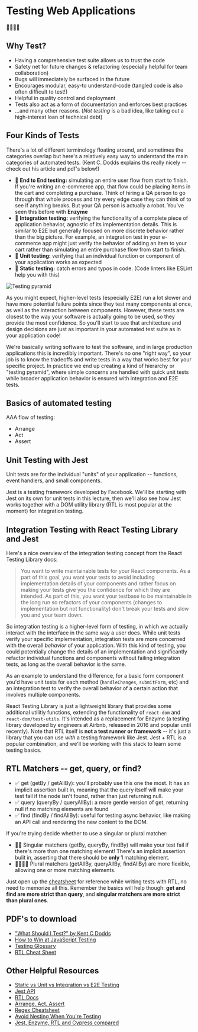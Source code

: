 # Testing Web Applications
👩‍🔬🧪🧬

## Why Test? 
* Having a comprehensive test suite allows us to trust the code
* Safety net for future changes & refactoring (especially helpful for team collaboration)
* Bugs will immediately be surfaced in the future
* Encourages modular, easy-to understand-code (tangled code is also often difficult to test!)
* Helpful in quality control and deployment
* Tests also act as a form of documentation and enforces best practices
* ...and many other reasons. (*Not testing* is a bad idea, like taking out a high-interest loan of technical debt)

## Four Kinds of Tests
There's a lot of different terminology floating around, and sometimes the categories overlap but here's a relatively easy way to understand the main categories of automated tests. (Kent C. Dodds explains ths really nicely -- check out his article and pdf's below!)

* 🌲 **End to End testing:** simulating an entire user flow from start to finish. If you're writing an e-commerce app, that flow could be placing items in the cart and completing a purchase. Think of hiring a QA person to go through that whole process and try every edge case they can think of to see if anything breaks. But your QA person is actually a robot. You've seen this before with **Enzyme**
* 🌿 **Integration testing:** verifying the functionality of a complete piece of application behavior, agnostic of its implementation details. This is similar to E2E but generally focused on more discrete behavior rather than the big picture. For example, an integration test in your e-commerce app might just verify the behavior of adding an item to your cart rather than simulating an entire purchase flow from start to finish. 
* 🌱 **Unit testing:** verifying that an individual function or component of your application works as expected
* 👀 **Static testing:** catch errors and typos in code. (Code linters like ESLint help you with this)

![Testing pyramid](../3-3-advanced-web-applications/images/testing_pyramid.png)

As you might expect, higher-level tests (especially E2E) run a lot slower and have more potential failure points since they test many components at once, as well as the interaction between components. However, these tests are closest to the way your software is actually going to be used, so they provide the most confidence. So you'll start to see that architecture and design decisions are just as important in your automated test suite as in your application code! 

We're basically writing software to test the software, and in large production applications this is incredibly important. There's no one "right way", so your job is to know the tradeoffs and write tests in a way that works best for your specific project. In practice we end up creating a kind of hierarchy or "testing pyramid", where simple concerns are handled with quick unit tests while broader application behavior is ensured with integration and E2E tests.

## Basics of automated testing
AAA flow of testing:
* Arrange
* Act
* Assert

## Unit Testing with Jest
Unit tests are for the individual "units" of your application -- functions, event handlers, and small components.

Jest is a testing framework developed by Facebook. We'll be starting with Jest on its own for unit tests in this lecture, then we'll also see how Jest works together with a DOM utility library (RTL is most popular at the moment) for integration testing.

## Integration Testing with React Testing Library and Jest
Here's a nice overview of the integration testing concept from the React Testing Library docs:
> You want to write maintainable tests for your React components. As a part of this goal, you want your tests to avoid including implementation details of your components and rather focus on making your tests give you the confidence for which they are intended. As part of this, you want your testbase to be maintainable in the long run so refactors of your components (changes to implementation but not functionality) don't break your tests and slow you and your team down.

So integration testing is a higher-level form of testing, in which we actually interact with the interface in the same way a user does. While unit tests verify your specific implementation, integration tests are more concerned with the overall *behavior* of your application. With this kind of testing, you could potentially change the details of an implementation and significantly refactor individual functions and components without failing integration tests, as long as the overall behavior is the same.

As an example to understand the difference, for a basic form component you'd have unit tests for each method (`handleChanges`, `submitForm`, etc) and an integration test to verify the overall behavior of a certain action that involves multiple components.

React Testing Library is just a lightweight library that provides some additional utilitiy functions, extending the functionality of `react-dom` and `react-dom/test-utils`. It's intended as a replacement for Enzyme (a testing library developed by engineers at Airbnb, released in 2016 and popular until recently). Note that RTL itself is **not a test runner or framework** -- it's just a library that you can use *with* a testing framework like Jest. Jest + RTL is a popular combination, and we'll be working with this stack to learn some testing basics.

## RTL Matchers -- get, query, or find?
* ✅ get (getBy / getAllBy): you'll probably use this one the most. It has an implicit assertion built in, meaning that the query itself will make your test fail if the node isn't found, rather than just returning null.
* ✅ query (queryBy / queryAllBy): a more gentle version of get, returning null if no matching elements are found
* ✅ find (findBy / findAllBy): useful for testing async behavior, like making an API call and rendering the new content to the DOM.

If you're trying decide whether to use a singular or plural matcher:
* 🧖‍♂️ Singular matchers (getBy, queryBy, findBy) will make your test fail if there's more than one matching element! There's an implicit assertion bulit in, asserting that there should be **only 1** matching element.
* 👩‍👩‍👧‍👦 Plural matchers (getAllBy, queryAllBy, findAllBy) are more flexible, allowing one or more matching elements.

Just open up the [cheatsheet](https://testing-library.com/docs/dom-testing-library/cheatsheet) for reference while writing tests with RTL, no need to memorize all this. Remember the basics will help though: **get and find are more strict than query**, and **singular matchers are more strict than plural ones**.

## PDF's to download
* ["What Should I Test?" by Kent C Dodds](pdf/Print_Worksheet_US.pdf)
* [How to Win at JavaScript Testing](pdf/Print_Trophy_US.pdf)
* [Testing Glossary](pdf/Print_Glossary_US.pdf)
* [RTL Cheat Sheet](pdf/RTL_cheat_sheet.pdf)

## Other Helpful Resources
* [Static vs Unit vs Integration vs E2E Testing](https://kentcdodds.com/blog/unit-vs-integration-vs-e2e-tests)
* [Jest API](https://jestjs.io/docs/en/api)
* [RTL Docs](https://testing-library.com/docs/react-testing-library/intro)
* [Arrange, Act, Assert](https://defragdev.com/blog/?p=783)
* [Regex Cheatsheet](https://dev.to/catherinecodes/a-regex-cheatsheet-for-all-those-regex-haters-and-lovers--2cj1)
* [Avoid Nesting When You're Testing](https://kentcdodds.com/blog/avoid-nesting-when-youre-testing)
* [Jest, Enzyme, RTL and Cypress compared](https://medium.com/javascript-in-plain-english/i-tested-a-react-app-with-jest-testing-library-and-cypress-here-are-the-differences-3192eae03850#:~:text=A%20key%20difference%20I%20should,%2DEnd%20(e2e)%20testing.)
